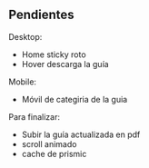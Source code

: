 
## Pendientes 

Desktop:
- Home sticky roto
- Hover descarga la guía

Mobile:
- Móvil de categiria de la guia

Para finalizar:
- Subir la guía actualizada en pdf
- scroll animado
- cache de prismic